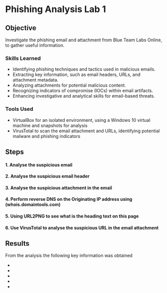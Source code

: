 # Phishing Analysis Lab 1

## Objective

Investigate the phishing email and attachment from Blue Team Labs Online, to gather useful information.

### Skills Learned

- Identifying phishing techniques and tactics used in malicious emails.
- Extracting key information, such as email headers, URLs, and attachment metadata.
- Analyzing attachments for potential malicious content.
- Recognizing indicators of compromise (IOCs) within email artifacts.
- Enhancing investigative and analytical skills for email-based threats.

### Tools Used

- VirtualBox for an isolated environment, using a Windows 10 virtual machine and snapshots for analysis
- VirusTotal to scan the email attachment and URLs, identifying potential malware and phishing indicators
  
## Steps
#### 1. Analyse the suspicious email
#### 2. Analyse the suspicious email header
#### 3. Analyse the suspicious attachment in the email 
#### 4. Perform reverse DNS on the Originating IP address using (whois.domaintools.com)
#### 5. Using URL2PNG to see what is the heading text on this page
#### 6. Use VirusTotal to analyse the suspicious URL in the email attachment

## Results
From the analysis the following key information was obtained

-
-
-
-
-
